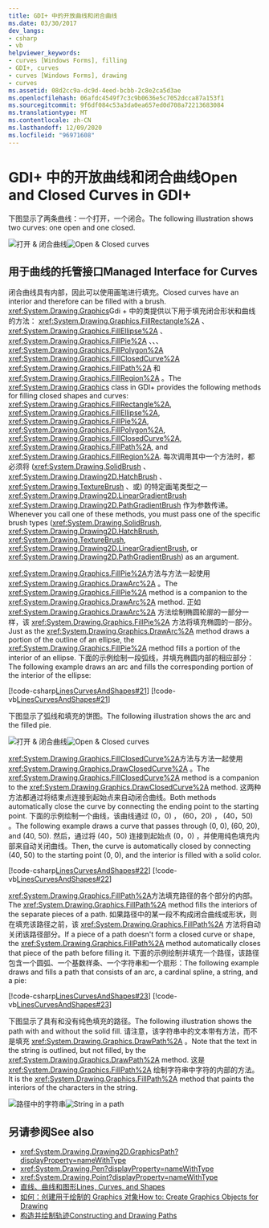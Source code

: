 ```yaml
---
title: GDI+ 中的开放曲线和闭合曲线
ms.date: 03/30/2017
dev_langs:
- csharp
- vb
helpviewer_keywords:
- curves [Windows Forms], filling
- GDI+, curves
- curves [Windows Forms], drawing
- curves
ms.assetid: 08d2cc9a-dc9d-4eed-bcbb-2c8e2ca5d3ae
ms.openlocfilehash: 06afdc4549f7c3c9b0636e5c7052dcca87a153f1
ms.sourcegitcommit: 9f6df084c53a3da0ea657ed0d708a72213683084
ms.translationtype: MT
ms.contentlocale: zh-CN
ms.lasthandoff: 12/09/2020
ms.locfileid: "96971608"
---
```

# <a name="open-and-closed-curves-in-gdi"></a><span data-ttu-id="e5ed0-102">GDI+ 中的开放曲线和闭合曲线</span><span class="sxs-lookup"><span data-stu-id="e5ed0-102">Open and Closed Curves in GDI+</span></span>
<span data-ttu-id="e5ed0-103">下图显示了两条曲线：一个打开，一个闭合。</span><span class="sxs-lookup"><span data-stu-id="e5ed0-103">The following illustration shows two curves: one open and one closed.</span></span>  
  
 <span data-ttu-id="e5ed0-104">![打开 & 闭合曲线](./media/aboutgdip02-art24.gif "Aboutgdip02_art24")</span><span class="sxs-lookup"><span data-stu-id="e5ed0-104">![Open & Closed curves](./media/aboutgdip02-art24.gif "Aboutgdip02_art24")</span></span>  
  
## <a name="managed-interface-for-curves"></a><span data-ttu-id="e5ed0-105">用于曲线的托管接口</span><span class="sxs-lookup"><span data-stu-id="e5ed0-105">Managed Interface for Curves</span></span>  
 <span data-ttu-id="e5ed0-106">闭合曲线具有内部，因此可以使用画笔进行填充。</span><span class="sxs-lookup"><span data-stu-id="e5ed0-106">Closed curves have an interior and therefore can be filled with a brush.</span></span> <span data-ttu-id="e5ed0-107"><xref:System.Drawing.Graphics>Gdi + 中的类提供以下用于填充闭合形状和曲线的方法： <xref:System.Drawing.Graphics.FillRectangle%2A> 、 <xref:System.Drawing.Graphics.FillEllipse%2A> 、 <xref:System.Drawing.Graphics.FillPie%2A> 、、、 <xref:System.Drawing.Graphics.FillPolygon%2A> <xref:System.Drawing.Graphics.FillClosedCurve%2A> <xref:System.Drawing.Graphics.FillPath%2A> 和 <xref:System.Drawing.Graphics.FillRegion%2A> 。</span><span class="sxs-lookup"><span data-stu-id="e5ed0-107">The <xref:System.Drawing.Graphics> class in GDI+ provides the following methods for filling closed shapes and curves: <xref:System.Drawing.Graphics.FillRectangle%2A>, <xref:System.Drawing.Graphics.FillEllipse%2A>, <xref:System.Drawing.Graphics.FillPie%2A>, <xref:System.Drawing.Graphics.FillPolygon%2A>, <xref:System.Drawing.Graphics.FillClosedCurve%2A>, <xref:System.Drawing.Graphics.FillPath%2A>, and <xref:System.Drawing.Graphics.FillRegion%2A>.</span></span> <span data-ttu-id="e5ed0-108">每次调用其中一个方法时，都必须将 (<xref:System.Drawing.SolidBrush> 、 <xref:System.Drawing.Drawing2D.HatchBrush> 、 <xref:System.Drawing.TextureBrush> 、或) 的特定画笔类型之一 <xref:System.Drawing.Drawing2D.LinearGradientBrush> <xref:System.Drawing.Drawing2D.PathGradientBrush> 作为参数传递。</span><span class="sxs-lookup"><span data-stu-id="e5ed0-108">Whenever you call one of these methods, you must pass one of the specific brush types (<xref:System.Drawing.SolidBrush>, <xref:System.Drawing.Drawing2D.HatchBrush>, <xref:System.Drawing.TextureBrush>, <xref:System.Drawing.Drawing2D.LinearGradientBrush>, or <xref:System.Drawing.Drawing2D.PathGradientBrush>) as an argument.</span></span>  
  
 <span data-ttu-id="e5ed0-109"><xref:System.Drawing.Graphics.FillPie%2A>方法与方法一起使用 <xref:System.Drawing.Graphics.DrawArc%2A> 。</span><span class="sxs-lookup"><span data-stu-id="e5ed0-109">The <xref:System.Drawing.Graphics.FillPie%2A> method is a companion to the <xref:System.Drawing.Graphics.DrawArc%2A> method.</span></span> <span data-ttu-id="e5ed0-110">正如 <xref:System.Drawing.Graphics.DrawArc%2A> 方法绘制椭圆轮廓的一部分一样，该 <xref:System.Drawing.Graphics.FillPie%2A> 方法将填充椭圆的一部分。</span><span class="sxs-lookup"><span data-stu-id="e5ed0-110">Just as the <xref:System.Drawing.Graphics.DrawArc%2A> method draws a portion of the outline of an ellipse, the <xref:System.Drawing.Graphics.FillPie%2A> method fills a portion of the interior of an ellipse.</span></span> <span data-ttu-id="e5ed0-111">下面的示例绘制一段弧线，并填充椭圆内部的相应部分：</span><span class="sxs-lookup"><span data-stu-id="e5ed0-111">The following example draws an arc and fills the corresponding portion of the interior of the ellipse:</span></span>  
  
 [!code-csharp[LinesCurvesAndShapes#21](~/samples/snippets/csharp/VS_Snippets_Winforms/LinesCurvesAndShapes/CS/Class1.cs#21)]
 [!code-vb[LinesCurvesAndShapes#21](~/samples/snippets/visualbasic/VS_Snippets_Winforms/LinesCurvesAndShapes/VB/Class1.vb#21)]  
  
 <span data-ttu-id="e5ed0-112">下图显示了弧线和填充的饼图。</span><span class="sxs-lookup"><span data-stu-id="e5ed0-112">The following illustration shows the arc and the filled pie.</span></span>  
  
 <span data-ttu-id="e5ed0-113">![打开 & 闭合曲线](./media/aboutgdip02-art25.gif "Aboutgdip02_art25")</span><span class="sxs-lookup"><span data-stu-id="e5ed0-113">![Open & Closed curves](./media/aboutgdip02-art25.gif "Aboutgdip02_art25")</span></span>  
  
 <span data-ttu-id="e5ed0-114"><xref:System.Drawing.Graphics.FillClosedCurve%2A>方法与方法一起使用 <xref:System.Drawing.Graphics.DrawClosedCurve%2A> 。</span><span class="sxs-lookup"><span data-stu-id="e5ed0-114">The <xref:System.Drawing.Graphics.FillClosedCurve%2A> method is a companion to the <xref:System.Drawing.Graphics.DrawClosedCurve%2A> method.</span></span> <span data-ttu-id="e5ed0-115">这两种方法都通过将结束点连接到起始点来自动闭合曲线。</span><span class="sxs-lookup"><span data-stu-id="e5ed0-115">Both methods automatically close the curve by connecting the ending point to the starting point.</span></span> <span data-ttu-id="e5ed0-116">下面的示例绘制一个曲线，该曲线通过 (0，0) ， (60，20) ， (40，50) 。</span><span class="sxs-lookup"><span data-stu-id="e5ed0-116">The following example draws a curve that passes through (0, 0), (60, 20), and (40, 50).</span></span> <span data-ttu-id="e5ed0-117">然后，通过将 (40，50) 连接到起始点 (0，0) ，并使用纯色填充内部来自动关闭曲线。</span><span class="sxs-lookup"><span data-stu-id="e5ed0-117">Then, the curve is automatically closed by connecting (40, 50) to the starting point (0, 0), and the interior is filled with a solid color.</span></span>  
  
 [!code-csharp[LinesCurvesAndShapes#22](~/samples/snippets/csharp/VS_Snippets_Winforms/LinesCurvesAndShapes/CS/Class1.cs#22)]
 [!code-vb[LinesCurvesAndShapes#22](~/samples/snippets/visualbasic/VS_Snippets_Winforms/LinesCurvesAndShapes/VB/Class1.vb#22)]  
  
 <span data-ttu-id="e5ed0-118"><xref:System.Drawing.Graphics.FillPath%2A>方法填充路径的各个部分的内部。</span><span class="sxs-lookup"><span data-stu-id="e5ed0-118">The <xref:System.Drawing.Graphics.FillPath%2A> method fills the interiors of the separate pieces of a path.</span></span> <span data-ttu-id="e5ed0-119">如果路径中的某一段不构成闭合曲线或形状，则在填充该路径之前，该 <xref:System.Drawing.Graphics.FillPath%2A> 方法将自动关闭该路径部分。</span><span class="sxs-lookup"><span data-stu-id="e5ed0-119">If a piece of a path doesn't form a closed curve or shape, the <xref:System.Drawing.Graphics.FillPath%2A> method automatically closes that piece of the path before filling it.</span></span> <span data-ttu-id="e5ed0-120">下面的示例绘制并填充一个路径，该路径包含一个圆弧、一个基数样条、一个字符串和一个扇形：</span><span class="sxs-lookup"><span data-stu-id="e5ed0-120">The following example draws and fills a path that consists of an arc, a cardinal spline, a string, and a pie:</span></span>  
  
 [!code-csharp[LinesCurvesAndShapes#23](~/samples/snippets/csharp/VS_Snippets_Winforms/LinesCurvesAndShapes/CS/Class1.cs#23)]
 [!code-vb[LinesCurvesAndShapes#23](~/samples/snippets/visualbasic/VS_Snippets_Winforms/LinesCurvesAndShapes/VB/Class1.vb#23)]  
  
 <span data-ttu-id="e5ed0-121">下图显示了具有和没有纯色填充的路径。</span><span class="sxs-lookup"><span data-stu-id="e5ed0-121">The following illustration shows the path with and without the solid fill.</span></span> <span data-ttu-id="e5ed0-122">请注意，该字符串中的文本带有方法，而不是填充 <xref:System.Drawing.Graphics.DrawPath%2A> 。</span><span class="sxs-lookup"><span data-stu-id="e5ed0-122">Note that the text in the string is outlined, but not filled, by the <xref:System.Drawing.Graphics.DrawPath%2A> method.</span></span> <span data-ttu-id="e5ed0-123">这是 <xref:System.Drawing.Graphics.FillPath%2A> 绘制字符串中字符的内部的方法。</span><span class="sxs-lookup"><span data-stu-id="e5ed0-123">It is the <xref:System.Drawing.Graphics.FillPath%2A> method that paints the interiors of the characters in the string.</span></span>  
  
 <span data-ttu-id="e5ed0-124">![路径中的字符串](./media/aboutgdip02-art26.gif "Aboutgdip02_art26")</span><span class="sxs-lookup"><span data-stu-id="e5ed0-124">![String in a path](./media/aboutgdip02-art26.gif "Aboutgdip02_art26")</span></span>  
  
## <a name="see-also"></a><span data-ttu-id="e5ed0-125">另请参阅</span><span class="sxs-lookup"><span data-stu-id="e5ed0-125">See also</span></span>

- <xref:System.Drawing.Drawing2D.GraphicsPath?displayProperty=nameWithType>
- <xref:System.Drawing.Pen?displayProperty=nameWithType>
- <xref:System.Drawing.Point?displayProperty=nameWithType>
- [<span data-ttu-id="e5ed0-126">直线、曲线和图形</span><span class="sxs-lookup"><span data-stu-id="e5ed0-126">Lines, Curves, and Shapes</span></span>](lines-curves-and-shapes.md)
- [<span data-ttu-id="e5ed0-127">如何：创建用于绘制的 Graphics 对象</span><span class="sxs-lookup"><span data-stu-id="e5ed0-127">How to: Create Graphics Objects for Drawing</span></span>](how-to-create-graphics-objects-for-drawing.md)
- [<span data-ttu-id="e5ed0-128">构造并绘制轨迹</span><span class="sxs-lookup"><span data-stu-id="e5ed0-128">Constructing and Drawing Paths</span></span>](constructing-and-drawing-paths.md)
